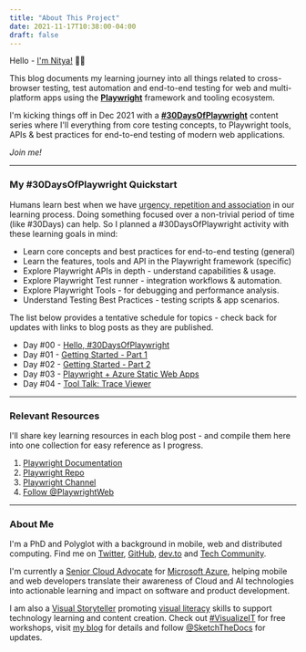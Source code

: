 ```yaml
---
title: "About This Project"
date: 2021-11-17T10:38:00-04:00
draft: false
---
```


Hello - [I'm Nitya!](#about-me) 👋🏽

This blog documents my learning journey into all things related to cross-browser testing, test automation and end-to-end testing for web and multi-platform apps using the [**Playwright**](https://playwright.dev) framework and tooling ecosystem.

I'm kicking things off in Dec 2021 with a [**#30DaysOfPlaywright**](#about-30daysofplaywright) content series where I'll everything from core testing concepts, to Playwright tools, APIs & best practices for end-to-end testing of modern web applications.

_Join me!_

---

### My #30DaysOfPlaywright Quickstart

Humans learn best when we have [urgency, repetition and association](http://gretchenschmelzer.com/blog-1/2015/1/11/understanding-learning-and-memory-the-neuroscience-of-repetition) in our learning process. Doing something focused over a non-trivial period of time (like #30Days) can help. So I planned a #30DaysOfPlaywright activity with these learning goals in mind:

 * Learn core concepts and best practices for end-to-end testing (general)
 * Learn the features, tools and API in the Playwright framework (specific)
 * Explore Playwright APIs in depth - understand capabilities & usage.
 * Explore Playwright Test runner - integration workflows & automation.
 * Explore Playwright Tools - for debugging and performance analysis.
 * Understand Testing Best Practices - testing scripts & app scenarios.

The list below provides a tentative schedule for topics - check back for updates with links to blog posts as they are published.

 * Day #00 - [Hello, #30DaysOfPlaywright](../000-hello-30days)
 * Day #01 - [Getting Started - Part 1](../001-getting-started-setup/)
 * Day #02 - [Getting Started - Part 2](../002-getting-started-testing/)
 * Day #03 - [Playwright + Azure Static Web Apps ](../003-aswa-demo-app)
 * Day #04 - [Tool Talk: Trace Viewer](../004-trace-viewer)


---

### Relevant Resources

I'll share key learning resources in each blog post - and compile them here into one collection for easy reference as I progress. 

1. [Playwright Documentation](https://playwright.dev/docs/intro)
2. [Playwright Repo](https://github.com/microsoft/playwright)
3. [Playwright Channel](https://www.youtube.com/channel/UC46Zj8pDH5tDosqm1gd7WTg/featured)
4. [Follow @PlaywrightWeb](https://twitter.com/playwrightweb)

---

### About Me

I'm a PhD and Polyglot with a background in mobile, web and distributed computing. Find me on [Twitter](https://twitter.com/nitya), [GitHub](https://github.com/nitya), [dev.to](https://dev.to/nitya) and [Tech Community](https://techcommunity.microsoft.com/t5/user/viewprofilepage/user-id/282974).

I'm currently a [Senior Cloud Advocate](https://developer.microsoft.com/en-us/advocates/) for [Microsoft Azure](https://azure.microsoft.com), helping mobile and web developers translate their awareness of Cloud and AI technologies into actionable learning and impact on software and product development. 

I am also a [Visual Storyteller](https://speakerdeck.com/nitya/visual-storytelling-for-tech-let-me-draw-you-a-picture) 
promoting [visual literacy](https://en.wikipedia.org/wiki/Visual_literacy) skills to support technology learning and content creation. Check out [#VisualizeIT](aka.ms/visualize-it) for free workshops, visit [my blog](https://sketchthedocs.dev/about/) for details and follow [@SketchTheDocs](https://twitter.com/sketchthedocs) for updates.
